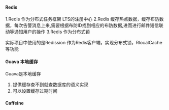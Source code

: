 #### Redis
1.Redis 作为分布式任务框架 LTS的注册中心
2.Redis 缓存热点数据，缓存布防数据，每次告警消息上来,需要根据布防ID找到相应的布防数据,进而进行邮件短信联动等通知用户的操作
3.Redis 作为分布式锁

实际项目中使用的是Redission 作为Redis客户端，实现分布式锁，RlocalCache等功能


#### Guava 本地缓存
Guava是本地缓存
1. 提供缓存查不到就查数据库的语义实现
2. 可以设置缓存过期时间

#### Caffeine
